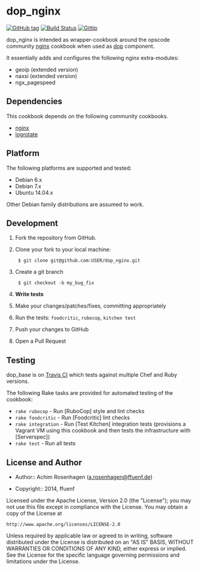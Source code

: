 dop_nginx
=========
[![GitHub tag](http://img.shields.io/github/tag/ffuenf/dop_nginx.svg)][tag]
[![Build Status](http://img.shields.io/travis/ffuenf/dop_nginx.svg)][travis]
[![Gittip](http://img.shields.io/gittip/arosenhagen.svg)][gittip]

[tag]: https://github.com/ffuenf/dop_nginx/tags
[travis]: https://travis-ci.org/ffuenf/dop_nginx
[gittip]: https://www.gittip.com/arosenhagen

dop_nginx is intended as wrapper-cookbook around the opscode community [nginx](https://github.com/opscode-cookbooks/nginx) cookbook when used as [dop](http://ffuenf.github.io/dop) component.

It essentially adds and configures the following nginx extra-modules:
* geoip (extended version)
* naxsi (extended version)
* ngx_pagespeed

Dependencies
------------

This cookbook depends on the following community cookbooks.

* [nginx](https://github.com/opscode-cookbooks/nginx)
* [logrotate](https://github.com/opscode-cookbooks/logrotate)

Platform
--------

The following platforms are supported and tested:

* Debian 6.x
* Debian 7.x
* Ubuntu 14.04.x

Other Debian family distributions are assumed to work.

Development
-----------
1. Fork the repository from GitHub.
2. Clone your fork to your local machine:

        $ git clone git@github.com:USER/dop_nginx.git

3. Create a git branch

        $ git checkout -b my_bug_fix

4. **Write tests**
5. Make your changes/patches/fixes, committing appropriately
6. Run the tests: `foodcritic`, `rubocop`, `kitchen test`
7. Push your changes to GitHub
8. Open a Pull Request

Testing
-------

dop_base is on [Travis CI](http://travis-ci.org/ffuenf/dop_nginx) which tests against multiple Chef and Ruby versions.

The following Rake tasks are provided for automated testing of the cookbook:

* `rake rubocop` - Run [RuboCop] style and lint checks
* `rake foodcritic` - Run [Foodcritic] lint checks
* `rake integration` - Run [Test Kitchen] integration tests (provisions a
  Vagrant VM using this cookbook and then tests the infrastructure with
  [Serverspec])
* `rake test` - Run all tests

License and Author
------------------

- Author:: Achim Rosenhagen (<a.rosenhagen@ffuenf.de>)

- Copyright:: 2014, ffuenf

Licensed under the Apache License, Version 2.0 (the "License");
you may not use this file except in compliance with the License.
You may obtain a copy of the License at

    http://www.apache.org/licenses/LICENSE-2.0

Unless required by applicable law or agreed to in writing, software
distributed under the License is distributed on an "AS IS" BASIS,
WITHOUT WARRANTIES OR CONDITIONS OF ANY KIND, either express or implied.
See the License for the specific language governing permissions and
limitations under the License.
